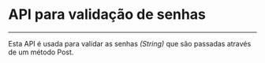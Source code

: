 # API para validação de senhas

-------------------------------

Esta API é usada para validar as senhas *(String)* que são passadas através de um método Post.

